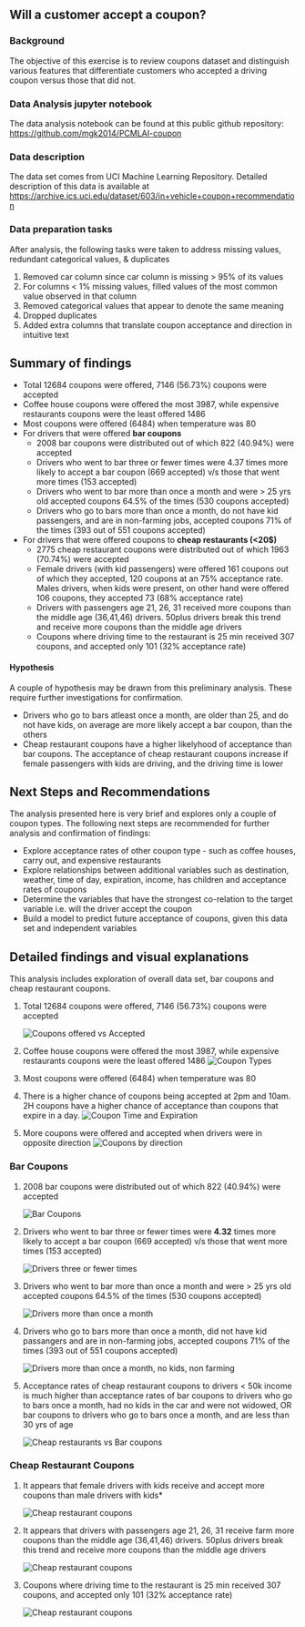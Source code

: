 ## Will a customer accept a coupon?

### Background

The objective of this exercise is to review coupons dataset and  distinguish various features that differentiate customers who accepted a driving coupon versus those that did not. 

### Data Analysis jupyter notebook
The data analysis notebook can be found at this public github repository:
https://github.com/mgk2014/PCMLAI-coupon

### Data description
The data set comes from UCI Machine Learning Repository. Detailed description of this data is available at https://archive.ics.uci.edu/dataset/603/in+vehicle+coupon+recommendation

### Data preparation tasks
After analysis, the following tasks were taken to address missing values, redundant categorical values, & duplicates
1. Removed car column since car column is missing > 95% of its values
2. For columns < 1% missing values, filled values of the most common value observed in that column
3. Removed categorical values that appear to denote the same meaning
4. Dropped duplicates
5. Added extra columns that translate coupon acceptance and direction in intuitive text

## Summary of findings

- Total 12684 coupons were offered, 7146 (56.73%) coupons were accepted 
- Coffee house coupons were offered the most 3987, while expensive restaurants coupons were the least offered 1486
- Most coupons were offered (6484) when temperature was 80
- For drivers that were offered **bar coupons**
    - 2008 bar coupons were distributed out of which 822 (40.94%) were accepted
    - Drivers who went to bar three or fewer times were 4.37 times more likely to accept a bar coupon (669 accepted) v/s those that went more times (153 accepted)
    - Drivers who went to bar more than once a month and were > 25 yrs old accepted coupons 64.5% of the times (530 coupons accepted)
    - Drivers who go to bars more than once a month, do not have kid passengers, and are in non-farming jobs, accepted coupons 71% of the times (393 out of 551 coupons accepted)
 - For drivers that were offered coupons to **cheap restaurants (<20$)**
    - 2775 cheap restaurant coupons were distributed out of which 1963 (70.74%) were accepted
    - Female drivers (with kid passengers) were offered 161 coupons out of which they accepted, 120 coupons at an 75% acceptance rate. Males drivers, when kids were present, on other hand were offered 106 coupons, they accepted 73 (68% acceptance rate)
    - Drivers with passengers age 21, 26, 31 received more coupons than the middle age (36,41,46) drivers. 50plus drivers break this trend and receive more coupons than the middle age drivers
    - Coupons where driving time to the restaurant is 25 min received 307 coupons, and accepted only 101 (32% acceptance rate)
    
 #### Hypothesis

A couple of hypothesis may be drawn from this preliminary analysis. These require further investigations for confirmation.

- Drivers who go to bars atleast once a month, are older than 25, and do not have kids, on average are more likely accept a bar coupon, than the others
- Cheap restaurant coupons have a higher likelyhood of acceptance than bar coupons. The acceptance of cheap restaurant coupons increase if female passengers with kids are driving, and the driving time is lower

 ## Next Steps and Recommendations

The analysis presented here is very brief and explores only a couple of coupon types. The following next steps are recommended for further analysis and confirmation of findings:

- Explore acceptance rates of other coupon type - such as coffee houses, carry out, and expensive restaurants
- Explore relationships between additional variables such as destination, weather, time of day, expiration, income, has children and acceptance rates of coupons
- Determine the variables that have the strongest co-relation to the target variable i.e. will the driver accept the coupon
- Build a model to predict future acceptance of coupons, given this data set and independent variables

## Detailed findings and visual explanations

This analysis includes exploration of overall data set, bar coupons and cheap restaurant coupons.

1. Total 12684 coupons were offered, 7146 (56.73%) coupons were accepted 

    ![Coupons offered vs Accepted](plots/1-proportion_of_coupons_accepted.png)

2. Coffee house coupons were offered the most 3987, while expensive restaurants coupons were the least offered 1486
    ![Coupon Types](plots/2-distribution_coupon_type.png)

3. Most coupons were offered (6484) when temperature was 80

4. There is a higher chance of coupons being accepted at 2pm and 10am. 2H coupons have a higher chance of acceptance than coupons that expire in a day.
    ![Coupon Time and Expiration](plots/4b_timeduration.png)

5. More coupons were offered and accepted when drivers were in opposite direction
    ![Coupons by direction](plots/4-direction.png)



### Bar Coupons

 1. 2008 bar coupons were distributed out of which 822 (40.94%) were accepted

    ![Bar Coupons](plots/5-bar_coupon_acceptance.png)

 2. Drivers who went to bar three or fewer times were **4.32** times more likely to accept a bar coupon (669 accepted) v/s those that went more times (153 accepted)
 
    ![Drivers three or fewer times](plots/6-bar_three_or_fewertimes.png)

 3. Drivers who went to bar more than once a month and were > 25 yrs old accepted coupons 64.5% of the times (530 coupons accepted)

    ![Drivers more than once a month](plots/7-bar_morethanonce_gt25.png)

 4. Drivers who go to bars more than once a month, did not have kid passangers and are in non-farming jobs, accepted coupons 71% of the times (393 out of 551 coupons accepted)
 
    ![Drivers more than once a month, no kids, non farming](plots/8-bar_morethanoncemonth_nokids_nonfarming.png)

5. Acceptance rates of cheap restaurant coupons to drivers < 50k income is much higher than acceptance rates of bar coupons to drivers who go to bars once a month, had no kids in the car and were not widowed, OR bar coupons to drivers who go to bars once a month, and are less than 30 yrs of age

    ![Cheap restaurants vs Bar coupons](plots/9-bar_cheap_restaurants.png)

### Cheap Restaurant Coupons

1. It appears that female drivers with kids receive and accept more coupons than male drivers with kids*

    ![Cheap restaurant coupons](plots/11_cheaprest_kids_gender.png)

2. It appears that drivers with passengers age 21, 26, 31 receive farm more coupons than the middle age (36,41,46) drivers. 50plus drivers break this trend and receive more coupons than the middle age drivers

    ![Cheap restaurant coupons](plots/12_cheaprest_age.png)

3. Coupons where driving time to the restaurant is 25 min received 307 coupons, and accepted only 101 (32% acceptance rate)

    ![Cheap restaurant coupons](plots/13_cheaprest_timetaken.png)

